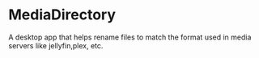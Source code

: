 # MediaDirectory
A desktop app that helps rename files to match the format used in media servers like jellyfin,plex, etc.
